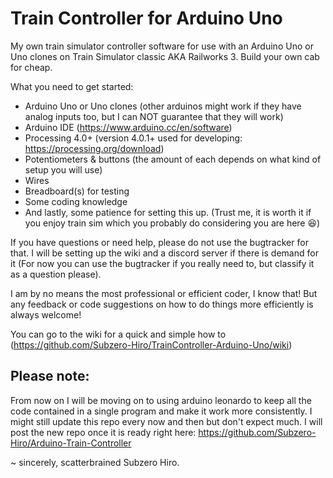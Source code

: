 # Train Controller for Arduino Uno
My own train simulator controller software for use with an Arduino Uno or Uno clones on Train Simulator classic AKA Railworks 3. Build your own cab for cheap.

What you need to get started:
- Arduino Uno or Uno clones (other arduinos might work if they have analog inputs too, but I can NOT guarantee that they will work)
- Arduino IDE (https://www.arduino.cc/en/software)
- Processing 4.0+ (version 4.0.1+ used for developing: https://processing.org/download)
- Potentiometers & buttons (the amount of each depends on what kind of setup you will use)
- Wires
- Breadboard(s) for testing
- Some coding knowledge
- And lastly, some patience for setting this up. (Trust me, it is worth it if you enjoy train sim which you probably do considering you are here 😆)

If you have questions or need help, please do not use the bugtracker for that. I will be setting up the wiki and a discord server if there is demand for it (For now you can use the bugtracker if you really need to, but classify it as a question please).

I am by no means the most professional or efficient coder, I know that! But any feedback or code suggestions on how to do things more efficiently is always welcome!

You can go to the wiki for a quick and simple how to (https://github.com/Subzero-Hiro/TrainController-Arduino-Uno/wiki)

## Please note:

From now on I will be moving on to using arduino leonardo to keep all the code contained in a single program and make it work more consistently. I might still update this repo every now and then but don't expect much.
I will post the new repo once it is ready right here: https://github.com/Subzero-Hiro/Arduino-Train-Controller

~ sincerely, scatterbrained Subzero Hiro.
